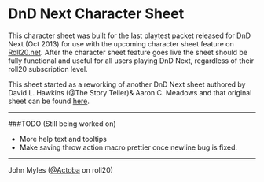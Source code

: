 # DnD Next Character Sheet

This character sheet was built for the last playtest packet released for DnD Next (Oct 2013) for use with the upcoming character sheet feature on [Roll20.net](http://roll20.net).  After the character sheet feature goes live the sheet should be fully functional and useful for all users playing DnD Next, regardless of their roll20 subscription level.

This sheet started as a reworking of another DnD Next sheet authored by David L. Hawkins (@The Story Teller)& Aaron C. Meadows and that original sheet can be found [here](https://github.com/Roll20/roll20-character-sheets/tree/master/DnDNext).

---

###TODO (Still being worked on)

* More help text and tooltips
* Make saving throw action macro prettier once newline bug is fixed.

---

John Myles ([@Actoba](https://app.roll20.net/users/427494/actoba) on roll20)

